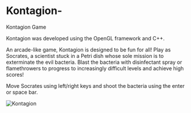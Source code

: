 # Kontagion-
Kontagion Game

Kontagion was developed using the OpenGL framework and C++.

An arcade-like game, Kontagion is designed to be fun for all! Play as Socrates, a scientist stuck in a Petri dish whose sole mission is to exterminate the evil bacteria. Blast the bacteria with disinfectant spray or flamethrowers to progress to increasingly difficult levels and achieve high scores! 

Move Socrates using left/right keys and shoot the bacteria using the enter or space bar. 

![Kontagion](https://user-images.githubusercontent.com/53447905/80269660-8d157000-8666-11ea-837b-ca019e96a663.PNG)
